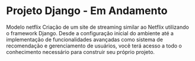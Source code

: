 # Projeto Django - Em Andamento
 Modelo netflix
Criação de um site de streaming similar ao Netflix utilizando o framework Django. Desde a configuração inicial do ambiente até a implementação de funcionalidades avançadas como sistema de recomendação e gerenciamento de usuários, você terá acesso a todo o conhecimento necessário para construir seu próprio projeto.
